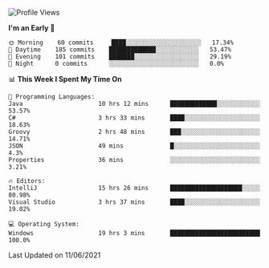 <!--START_SECTION:waka-->
![Profile Views](http://img.shields.io/badge/Profile%20Views-8-blue)

**I'm an Early 🐤** 

```text
🌞 Morning    60 commits     ████░░░░░░░░░░░░░░░░░░░░░   17.34% 
🌆 Daytime    185 commits    █████████████░░░░░░░░░░░░   53.47% 
🌃 Evening    101 commits    ███████░░░░░░░░░░░░░░░░░░   29.19% 
🌙 Night      0 commits      ░░░░░░░░░░░░░░░░░░░░░░░░░   0.0%

```


📊 **This Week I Spent My Time On** 

```text
💬 Programming Languages: 
Java                     10 hrs 12 mins      █████████████░░░░░░░░░░░░   53.57% 
C#                       3 hrs 33 mins       ████░░░░░░░░░░░░░░░░░░░░░   18.63% 
Groovy                   2 hrs 48 mins       ███░░░░░░░░░░░░░░░░░░░░░░   14.71% 
JSON                     49 mins             █░░░░░░░░░░░░░░░░░░░░░░░░   4.3% 
Properties               36 mins             ░░░░░░░░░░░░░░░░░░░░░░░░░   3.21%

🔥 Editors: 
IntelliJ                 15 hrs 26 mins      ████████████████████░░░░░   80.98% 
Visual Studio            3 hrs 37 mins       ████░░░░░░░░░░░░░░░░░░░░░   19.02%

💻 Operating System: 
Windows                  19 hrs 3 mins       █████████████████████████   100.0%

```


 Last Updated on 11/06/2021
<!--END_SECTION:waka-->
